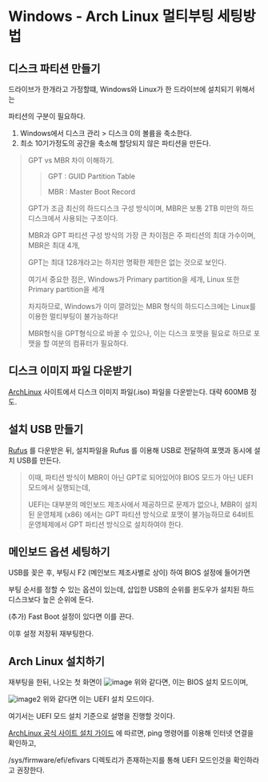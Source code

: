 # Windows - Arch Linux 멀티부팅 세팅방법

디스크 파티션 만들기
---
드라이브가 한개라고 가정할떄, Windows와 Linux가 한 드라이브에 설치되기 위해서는

파티션의 구분이 필요하다.

1. Windows에서 디스크 관리 > 디스크 0의 볼륨을 축소한다.
2. 최소 10기가정도의 공간을 축소해 할당되지 않은 파티션을 만든다.

> GPT vs MBR 차이 이해하기.
>
>> GPT : GUID Partition Table
>> 
>> MBR : Master Boot Record
> 
> GPT가 조금 최신의 하드디스크 구성 방식이며, MBR은 보통 2TB 미만의 하드디스크에서 사용되는 구조이다.
> 
> MBR과 GPT 파티션 구성 방식의 가장 큰 차이점은 주 파티션의 최대 가수이며, MBR은 최대 4개, 
> 
> GPT는 최대 128개라고는 하지만 명확한 제한은 없는 것으로 보인다.
> 
> 여기서 중요한 점은, Windows가 Primary partition을 세개, Linux 또한 Primary partition을 세개
>
> 차지하므로, Windows가 이미 깔려있는 MBR 형식의 하드디스크에는 Linux를 이용한 멀티부팅이 불가능하다!
>
> MBR형식을 GPT형식으로 바꿀 수 있으나, 이는 디스크 포맷을 필요로 하므로 포맷을 할 여분의 컴퓨터가 필요하다.
>
디스크 이미지 파일 다운받기
---
[ArchLinux](https://archlinux.org/download/) 사이트에서 디스크 이미지 파일(.iso) 파일을 다운받는다. 대략 600MB 정도.

설치 USB 만들기
---
[Rufus](https://rufus.ie/ko/) 를 다운받은 뒤, 설치파일을 Rufus 를 이용해 USB로 전달하여 포맷과 동시에 설치 USB를 만든다.

> 이때, 파티션 방식이 MBR이 아닌 GPT로 되어있어야 BIOS 모드가 아닌 UEFI 모드에서 실행되는데,
> 
> UEFI는 대부분의 메인보드 제조사에서 제공하므로 문제가 없으나, MBR이 설치된 운영체제 (x86) 에서는 GPT 파티션 방식으로 포맷이 불가능하므로 64비트 운영체제에서 GPT 파티션 방식으로 설치하여야 한다.

메인보드 옵션 세팅하기
---
USB를 꽂은 후, 부팅시 F2 (메인보드 제조사별로 상이) 하여 BIOS 설정에 들어가면

부팅 순서를 정할 수 있는 옵션이 있는데, 삽입한 USB의 순위를 윈도우가 설치된 하드디스크보다 높은 순위에 둔다.

(추가) Fast Boot 설정이 있다면 이를 끈다.

이후 설정 저장뒤 재부팅한다.

Arch Linux 설치하기
---

재부팅을 한뒤, 나오는 첫 화면이
![image](https://blog.kakaocdn.net/dn/dbpmDq/btq7Y7y3ZE4/hRBkUZWWXNZYqBTZwW0qxK/img.png)
위와 같다면, 이는 BIOS 설치 모드이며,

![image2](https://blog.kakaocdn.net/dn/CuPsY/btq6p8ZKg80/zAdki0v7SKt38zXm6atCK0/img.png)
위와 같다면 이는 UEFI 설치 모드이다.

여기서는 UEFI 모드 설치 기준으로 설명을 진행할 것이다.

[ArchLinux 공식 사이트 설치 가이드](https://wiki.archlinux.org/title/installation_guide) 에 따르면, ping 명령어를 이용해 인터넷 연결을 확인하고,

/sys/firmware/efi/efivars 디렉토리가 존재하는지를 통해 UEFI 모드인것을 확인하라고 권장한다.


